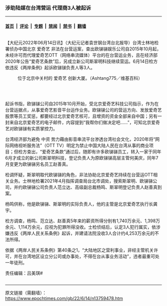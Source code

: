 ### 涉助陆媒在台湾营运 代理商3人被起诉

---

#### [首页](../../../..?n13759478) &nbsp;|&nbsp; [评论](../../../../../epoch-comment?n13759478) &nbsp;|&nbsp; [专题](../../../../../epoch-special?n13759478) &nbsp;|&nbsp; [禁闻](../../../../../epoch-news?n13759478) &nbsp;|&nbsp; [禁书](../../../../../books?n13759478) &nbsp;|&nbsp; [翻墙](https://github.com/gfw-breaker/nogfw/blob/master/README.md?n13759478)


<div class="column" id="artbody" itemprop="articleBody">
 <!-- article content begin -->
 <p>
  【大纪元2022年06月14日讯】（大纪元记者袁世钢台湾台北报导）台湾士林地检署侦办中国北京
  <ok href="https://www.epochtimes.com/gb/tag/%E7%88%B1%E5%A5%87%E8%89%BA.html">
   爱奇艺
  </ok>
  非法在台营运案，查出欧锑锑娱乐公司自2015年10月起，未经许可而代理爱奇艺OTT（网络串流媒体）平台的在台营运业务，且在经济部2020年公告“爱奇艺条款”后，另成立新公司斯翠明科技继续营运。6月14日检方依违反《两岸条例》起诉欧锑锑负责人等3人。
 </p>
 <figure aria-describedby="caption-attachment-13759479" class="wp-caption aligncenter" id="attachment_13759479" style="width: 450px">
  <ok href="https://i.epochtimes.com/assets/uploads/2022/06/id13759479-559954.jpg" target="_blank">
   <img alt="" class="size-medium wp-image-13759479" src="https://i.epochtimes.com/assets/uploads/2022/06/id13759479-559954-450x600.jpg"/>
  </ok>
  <br/><figcaption class="wp-caption-text" id="caption-attachment-13759479">
   位于北京中关村的
   <ok href="https://www.epochtimes.com/gb/tag/%E7%88%B1%E5%A5%87%E8%89%BA.html">
    爱奇艺
   </ok>
   创新大厦。（Ashtang775／维基百科）
  </figcaption><br/>
 </figure><br/>
 <p>
  起诉书指，欧锑锑公司自2015年10月开始，受北京爱奇艺科技公司指示，作为在台营运据点，从事爱奇艺影音平台运作业务。欧锑锑公司的营运方向、发放爱奇艺股票等员工奖惩，都要经过北京爱奇艺核可，且增资的资金全部来自中国；另有一封来自北京爱奇艺的电子邮件，内容提到“我帮你们做决定吧……”，可知北京爱奇艺对欧锑锑有实质掌控力。
 </p>
 <p>
  台湾经济部为避免
  <ok href="https://www.epochtimes.com/gb/tag/%E4%B8%AD%E8%B5%84.html">
   中资
  </ok>
  势力藉由影音串流平台渗透台湾社会文化，2020年将“网际网络视听服务法”（OTT TV）明定为禁止中国大陆人民在台湾从事的商业项目；但检方查出，“爱奇艺条款”通过后，随即有许多欧锑锑员工，转入一家于同年6月才成立的新公司斯翠明科技，登记负责人为原欧锑锑高层主管何美庆，同年7月变更为欧锑锑另名员工赵善真。
 </p>
 <p>
  检调怀疑，斯翠明取代欧锑锑的角色，非法协助北京爱奇艺持续在台营运OTT相关业务。士林地检署2021年4月指挥调查局台北市调处，搜索斯翠明、欧锑锑公司，并约欧锑锑公司负责人范立达、高级副总裁杨鸣、斯翠明登记负责人赵善真到案。
 </p>
 <p>
  杨鸣供称，他是欧锑锑、斯翠明的实际负责人，他的主管是北京爱奇艺执行长龚宇。
 </p>
 <p>
  检方调查，杨鸣、范立达、赵善真5年来的薪资所得分别有1,740万余元、1,398万余元、1,114万余元，应视为犯罪所得没收。士检侦结后，认定3人犯行属实，依涉嫌违反《两岸人民关系条例》起诉，并建请法院没收3人合计约4,253万余元的不法所得。
 </p>
 <p>
  依据《两岸人民关系条例》第40条之1，“大陆地区之营利事业，非经主管机关许可，并在台湾地区设立分公司或办事处，不得在台从事业务活动”，违者最重可处一年徒刑。
 </p>
 <p>
  责任编辑：吕美琪#
 </p>
 <!-- article content end -->
</div>


---

原文链接（需翻墙）：https://www.epochtimes.com/gb/22/6/14/n13759478.htm